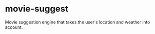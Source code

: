 movie-suggest
=============

Movie suggestion engine that takes the user's location and weather into account.

